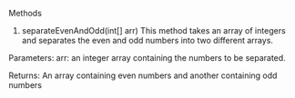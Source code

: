 Methods

1. separateEvenAndOdd(int[] arr)
This method takes an array of integers and separates the even and odd numbers into two different arrays.

Parameters:
arr: an integer array containing the numbers to be separated.

Returns:
An array containing even numbers and another containing odd numbers
